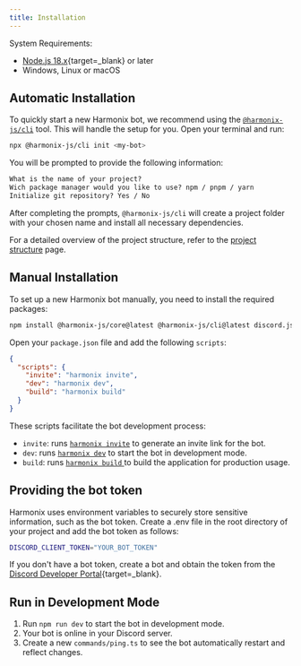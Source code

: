 ```yaml
---
title: Installation
---
```


System Requirements:

- [Node.js 18.x](https://nodejs.org/){target=\_blank} or later
- Windows, Linux or macOS

## Automatic Installation

To quickly start a new Harmonix bot, we recommend using the [`@harmonix-js/cli`](/) tool. This will handle the setup for you. Open your terminal and run:

```bash icon=ph:terminal
npx @harmonix-js/cli init <my-bot>
```

You will be prompted to provide the following information:

```txt icon=ph:terminal,numbered
What is the name of your project?
Wich package manager would you like to use? npm / pnpm / yarn
Initialize git repository? Yes / No
```

After completing the prompts, `@harmonix-js/cli` will create a project folder with your chosen name and install all necessary dependencies.

For a detailed overview of the project structure, refer to the [project structure](./2.project-structure.md) page.

## Manual Installation

To set up a new Harmonix bot manually, you need to install the required packages:

```bash icon=ph:terminal
npm install @harmonix-js/core@latest @harmonix-js/cli@latest discord.js@latest
```

Open your `package.json` file and add the following `scripts`:

```json [package.json] icon=ph:brackets-curly,numbered
{
  "scripts": {
    "invite": "harmonix invite",
    "dev": "harmonix dev",
    "build": "harmonix build"
  }
}
```

These scripts facilitate the bot development process:

- `invite`: runs [`harmonix invite`](/) to generate an invite link for the bot.
- `dev`: runs [`harmonix dev`](/) to start the bot in development mode.
- `build`: runs [`harmonix build` ](/) to build the application for production usage.

## Providing the bot token

Harmonix uses environment variables to securely store sensitive information, such as the bot token. Create a .env file in the root directory of your project and add the bot token as follows:

```bash [.env] icon=ph:faders
DISCORD_CLIENT_TOKEN="YOUR_BOT_TOKEN"
```

If you don't have a bot token, create a bot and obtain the token from the [Discord Developer Portal](https://discord.com/developers/applications){target=\_blank}.

## Run in Development Mode

1. Run `npm run dev` to start the bot in development mode.
2. Your bot is online in your Discord server.
3. Create a new `commands/ping.ts` to see the bot automatically restart and reflect changes.
